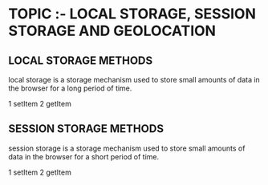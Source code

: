 # TOPIC :- LOCAL STORAGE, SESSION STORAGE AND GEOLOCATION

## LOCAL STORAGE METHODS

local storage is a storage mechanism used to store small amounts of data in the browser for a long period of time.

1 setItem
2 getItem

## SESSION STORAGE METHODS

session storage is a storage mechanism used to store small amounts of data in the browser for a short period of time.

1 setItem
2 getItem
